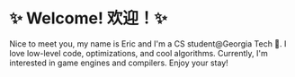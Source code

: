 <!-- [![Mxple's GitHub stats](https://github-readme-stats.vercel.app/api?username=mxple)](https://github.com/anuraghazra/github-readme-stats&hide=stars,prs,issues,contribs&show_icons=true&theme=tokyonight) -->
# ✨ Welcome! 欢迎！✨
Nice to meet you, my name is Eric and I'm a CS student@Georgia Tech 🐝. I love low-level code, optimizations, and cool algorithms. Currently, I'm interested in game engines and compilers. Enjoy your stay!

<!--
![](https://raw.githubusercontent.com/mxple/github-stats/master/generated/overview.svg#gh-dark-mode-only)
![](https://raw.githubusercontent.com/mxple/github-stats/master/generated/overview.svg#gh-light-mode-only)
![](https://raw.githubusercontent.com/mxple/github-stats/master/generated/languages.svg#gh-dark-mode-only)
![](https://raw.githubusercontent.com/mxple/github-stats/master/generated/languages.svg#gh-light-mode-only)
-->
